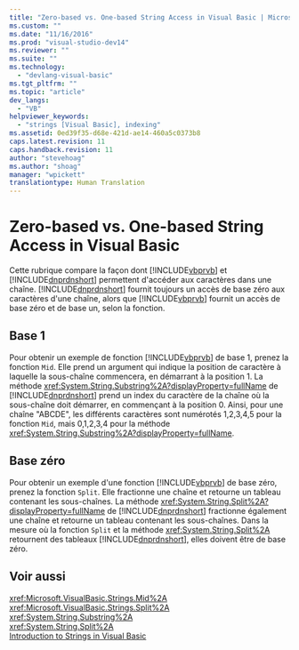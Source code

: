 ```yaml
---
title: "Zero-based vs. One-based String Access in Visual Basic | Microsoft Docs"
ms.custom: ""
ms.date: "11/16/2016"
ms.prod: "visual-studio-dev14"
ms.reviewer: ""
ms.suite: ""
ms.technology: 
  - "devlang-visual-basic"
ms.tgt_pltfrm: ""
ms.topic: "article"
dev_langs: 
  - "VB"
helpviewer_keywords: 
  - "strings [Visual Basic], indexing"
ms.assetid: 0ed39f35-d68e-421d-ae14-460a5c0373b8
caps.latest.revision: 11
caps.handback.revision: 11
author: "stevehoag"
ms.author: "shoag"
manager: "wpickett"
translationtype: Human Translation
---
```

# Zero-based vs. One-based String Access in Visual Basic
Cette rubrique compare la façon dont [!INCLUDE[vbprvb](../../../../csharp/programming-guide/concepts/linq/includes/vbprvb_md.md)] et [!INCLUDE[dnprdnshort](../../../../csharp/getting-started/includes/dnprdnshort_md.md)] permettent d'accéder aux caractères dans une chaîne.  [!INCLUDE[dnprdnshort](../../../../csharp/getting-started/includes/dnprdnshort_md.md)] fournit toujours un accès de base zéro aux caractères d'une chaîne, alors que [!INCLUDE[vbprvb](../../../../csharp/programming-guide/concepts/linq/includes/vbprvb_md.md)] fournit un accès de base zéro et de base un, selon la fonction.  
  
## Base 1  
 Pour obtenir un exemple de fonction [!INCLUDE[vbprvb](../../../../csharp/programming-guide/concepts/linq/includes/vbprvb_md.md)] de base 1, prenez la fonction `Mid`.  Elle prend un argument qui indique la position de caractère à laquelle la sous\-chaîne commencera, en démarrant à la position 1.  La méthode <xref:System.String.Substring%2A?displayProperty=fullName> de [!INCLUDE[dnprdnshort](../../../../csharp/getting-started/includes/dnprdnshort_md.md)] prend un index du caractère de la chaîne où la sous\-chaîne doit démarrer, en commençant à la position 0.  Ainsi, pour une chaîne "ABCDE", les différents caractères sont numérotés 1,2,3,4,5 pour la fonction `Mid`, mais 0,1,2,3,4 pour la méthode <xref:System.String.Substring%2A?displayProperty=fullName>.  
  
## Base zéro  
 Pour obtenir un exemple d'une fonction [!INCLUDE[vbprvb](../../../../csharp/programming-guide/concepts/linq/includes/vbprvb_md.md)] de base zéro, prenez la fonction `Split`.  Elle fractionne une chaîne et retourne un tableau contenant les sous\-chaînes.  La méthode <xref:System.String.Split%2A?displayProperty=fullName> de [!INCLUDE[dnprdnshort](../../../../csharp/getting-started/includes/dnprdnshort_md.md)] fractionne également une chaîne et retourne un tableau contenant les sous\-chaînes.  Dans la mesure où la fonction `Split` et la méthode <xref:System.String.Split%2A> retournent des tableaux [!INCLUDE[dnprdnshort](../../../../csharp/getting-started/includes/dnprdnshort_md.md)], elles doivent être de base zéro.  
  
## Voir aussi  
 <xref:Microsoft.VisualBasic.Strings.Mid%2A>   
 <xref:Microsoft.VisualBasic.Strings.Split%2A>   
 <xref:System.String.Substring%2A>   
 <xref:System.String.Split%2A>   
 [Introduction to Strings in Visual Basic](../../../../visual-basic/programming-guide/language-features/strings/introduction-to-strings.md)